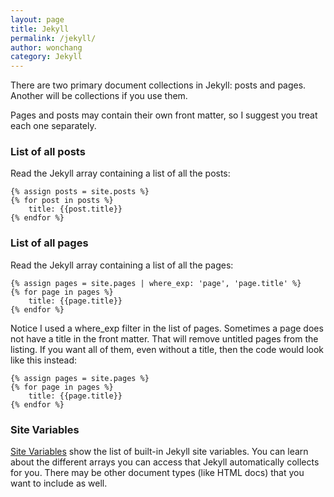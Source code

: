 ```yaml
---
layout: page
title: Jekyll
permalink: /jekyll/
author: wonchang
category: Jekyll
---
```


There are two primary document collections in Jekyll: posts and pages. Another will be collections if you use them.

Pages and posts may contain their own front matter, so I suggest you treat each one separately.

### List of all posts
Read the Jekyll array containing a list of all the posts:
```jekyll
{% assign posts = site.posts %}
{% for post in posts %}
    title: {{post.title}}
{% endfor %}
```

### List of all pages
Read the Jekyll array containing a list of all the pages:

```jekyll
{% assign pages = site.pages | where_exp: 'page', 'page.title' %}
{% for page in pages %}
    title: {{page.title}}
{% endfor %}
```
Notice I used a where_exp filter in the list of pages. Sometimes a page does not have a title in the front matter. That will remove untitled pages from the listing. If you want all of them, even without a title, then the code would look like this instead:

```jekyll
{% assign pages = site.pages %}
{% for page in pages %}
    title: {{page.title}}
{% endfor %}
```

### Site Variables
[Site Variables](https://jekyllrb.com/docs/variables/#site-variables) show the list of built-in Jekyll site variables.
You can learn about the different arrays you can access that Jekyll automatically collects for you. There may be other document types (like HTML docs) that you want to include as well.